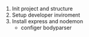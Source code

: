1. Init project and structure
2. Setup developer inviroment
3. Install express and nodemon
    - configer bodyparser